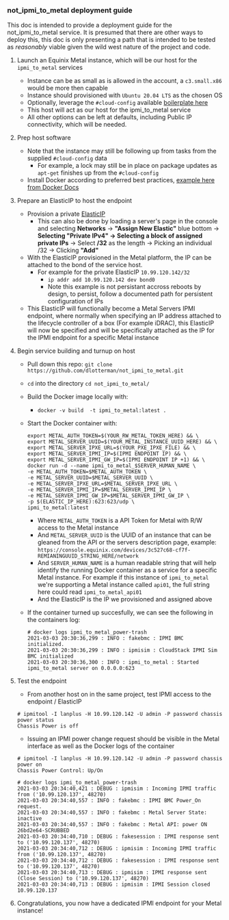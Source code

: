 ### not_ipmi_to_metal deployment guide



This doc is intended to provide a deployment guide for the not_ipmi_to_metal service. It is presumed that there are other ways to deploy this, this doc is only presenting a path that is intended to be tested as *reasonably* viable given the wild west nature of the project and code.


1) Launch an Equinix Metal instance, which will be our host for the `ipmi_to_metal` services
    * Instance can be as small as is allowed in the account, a `c3.small.x86` would be more then capable
    * Instance should provisioned with `Ubuntu 20.04 LTS` as the chosen OS
    * Optionally, leverage the `#cloud-config` available [boilerplate here](https://github.com/dlotterman/metal_code_snippets/blob/main/boiler_plate_cloud_inits/ubuntu2004.yaml)
    * This host will act as our host for the ipmi_to_metal service
    * All other options can be left at defaults, including Public IP connectivity, which will be needed.

2) Prep host software
    * Note that the instance may still be following up from tasks from the supplied `#cloud-config` data
        * For example, a lock may still be in place on package updates as `apt-get` finishes up from the `#cloud-config` 
    * Install Docker according to preferred best practices, [example here from Docker Docs](https://docs.docker.com/engine/install/ubuntu/)

3) Prepare an ElasticIP to host the endpoint
    * Provision a private [ElasticIP](https://metal.equinix.com/developers/docs/networking/elastic-ips/)
        * This can also be done by loading a server's page in the console and selecting **Networks** -> **"Assign New Elastic"** blue bottom -> **Selecting "Private IPv4" -> Selecting a block of assigned private IPs** -> Select **/32** as the length -> Picking an individual /32 -> Clicking **"Add"**
    * With the ElasticIP provisioned in the Metal platform, the IP can be attached to the bond of the service host. 
        * For example for the private ElasticIP `10.99.120.142/32`
            * `ip addr add 10.99.120.142 dev bond0`
            * Note this example is not persistant accross reboots by design, to persist, follow a documented path for persistent configuration of IPs
    * This ElasticIP will functionally become a Metal Servers IPMI endpoint, where normally when specifying an IP address attached to the lifecycle controller of a box (For example iDRAC), this ElasticIP will now be specified and will be specifically attached as the IP for the IPMI endpoint for a specific Metal instance

4) Begin service building and turnup on host
    * Pull down this repo: `git clone https://github.com/dlotterman/not_ipmi_to_metal.git`
    * `cd` into the directory `cd not_ipmi_to_metal/`
    * Build the Docker image locally with:
      * `docker -v build  -t ipmi_to_metal:latest .`
    * Start the Docker container with:
        ```
        export METAL_AUTH_TOKEN=$(YOUR_RW_METAL_TOKEN_HERE) && \
        export METAL_SERVER_UUID=$(YOUR_METAL_INSTANCE_UUID_HERE) && \
        export METAL_SERVER_IPXE_URL=$(YOUR_PXE_IPXE_FILE) && \ 
        export METAL_SERVER_IPMI_IP=$(IPMI ENDPOINT IP) && \
        export METAL_SERVER_IPMI_GW_IP=$(IPMI ENDPOINT IP +1) && \ 
        docker run -d --name ipmi_to_metal_$SERVER_HUMAN_NAME \
        -e METAL_AUTH_TOKEN=$METAL_AUTH_TOKEN \
        -e METAL_SERVER_UUID=$METAL_SERVER_UUID \
        -e METAL_SERVER_IPXE_URL=$METAL_SERVER_IPXE_URL \
        -e METAL_SERVER_IPMI_IP=$METAL_SERVER_IPMI_IP \
        -e METAL_SERVER_IPMI_GW_IP=$METAL_SERVER_IPMI_GW_IP \        
        -p $(ELASTIC_IP_HERE):623:623/udp \
        ipmi_to_metal:latest
        ```
        
        * Where `METAL_AUTH_TOKEN` is a API Token for Metal with R/W access to the Metal instance
        * And `METAL_SERVER_UUID` is the UUID of an instance that can be gleaned from the API or the servers description page, example: `https://console.equinix.com/devices/3c527c68-cf7f-REMIANINGUUID_STRING_HERE/network`
        * And `SERVER_HUMAN_NAME` is a human readable string that will help identify the running Docker container as a service for a specific Metal instance. For example if this instance of `ipmi_to_metal` we're supporting a Metal instance called `api01`, the full string here could read `ipmi_to_metal_api01`
        * And the ElasticIP is the IP we provisioned and assigned above
    * If the container turned up succesfully, we can see the following in the containers log:
        ```
        # docker logs ipmi_to_metal_power-trash
        2021-03-03 20:30:36,299 : INFO : fakebmc : IPMI BMC initialized.
        2021-03-03 20:30:36,299 : INFO : ipmisim : CloudStack IPMI Sim BMC initialized
        2021-03-03 20:30:36,300 : INFO : ipmi_to_metal : Started ipmi_to_metal server on 0.0.0.0:623
        ```
        
5) Test the endpoint
    * From another host on in the same project, test IPMI access to the endpoint / ElasticIP
    ```
    # ipmitool -I lanplus -H 10.99.120.142 -U admin -P password chassis power status
    Chassis Power is off
    ```
    * Issuing an IPMI power change request should be visible in the Metal interface as well as the Docker logs of the container
    ```
    # ipmitool -I lanplus -H 10.99.120.142 -U admin -P password chassis power on
    Chassis Power Control: Up/On
    ```
    ```
    # docker logs ipmi_to_metal_power-trash
    2021-03-03 20:34:40,421 : DEBUG : ipmisim : Incoming IPMI traffic from ('10.99.120.137', 48270)
    2021-03-03 20:34:40,557 : INFO : fakebmc : IPMI BMC Power_On request.
    2021-03-03 20:34:40,557 : INFO : fakebmc : Metal Server State: inactive
    2021-03-03 20:34:40,557 : INFO : fakebmc : Metal API: power ON 26bd2e64-SCRUBBED
    2021-03-03 20:34:40,710 : DEBUG : fakesession : IPMI response sent to ('10.99.120.137', 48270)
    2021-03-03 20:34:40,712 : DEBUG : ipmisim : Incoming IPMI traffic from ('10.99.120.137', 48270)
    2021-03-03 20:34:40,712 : DEBUG : fakesession : IPMI response sent to ('10.99.120.137', 48270)
    2021-03-03 20:34:40,713 : DEBUG : ipmisim : IPMI response sent (Close Session) to ('10.99.120.137', 48270)
    2021-03-03 20:34:40,713 : DEBUG : ipmisim : IPMI Session closed 10.99.120.137
    ```
   
6) Congratulations, you now have a dedicated IPMI endpoint for your Metal instance!
